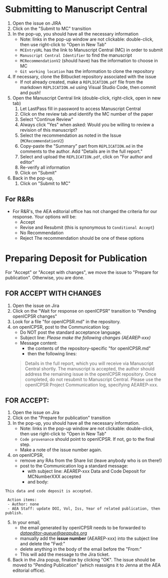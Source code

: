 # Submitting to Manuscript Central

1. Open the issue on JIRA
2. Click on the "Submit to MC" transition
3. In the pop-up, you should have all the necessary information
   - Note: links in the pop-up window are not clickable: double-click, then use right-click to "Open in New Tab"
   - `MCEntryURL`  has the link to Manuscript Central (MC) in order to submit
   - `Manuscript Central Identifier` to find the manuscript
   - `MCRecommendationV2` (should have) has the information to choose in MC
   - `Git working location` has the information to clone the repository
4. If necessary, clone the Bitbucket repository associated with the issue 
   -  If not already created, make a `REPLICATION.pdf` file from the markdown `REPLICATION.md` using Visual Studio Code, then commit and push!
5. Open the Manuscript Central link (double-click, right-click, open in new tab)
   1. Let LastPass fill in password to access Manuscript Central
   2. Click on the review tab and identify the MC number of the paper
   3. Select "Continue Review"
   4. Always click "Yes" when asked: Would you be willing to review a revision of this manuscript?
   5. Select the recommendation as noted in the Issue (`MCRecommendationV2`)
   6. Copy-paste the "Summary" part from `REPLICATION.md` in the comments to the author. Add "Details are in the full report."
   7. Select and upload the `REPLICATION.pdf`, click on "For author and  editor"
   8. Re-verify all information
   9. Click on "Submit"
6. Back in the pop-up, 
   1. Click on "Submit to MC"
   
## For R&Rs
- For R&R's, the AEA editorial office has not changed the criteria for our response. Your options will be:
   - Accept 
   - Revise and Resubmit (this is synonymous to `Conditional Accept`)
   - No Recommendation
   - Reject 
 The recommendation should be one of these options 

# Preparing Deposit for Publication
For "Accept" or "Accept with changes", we move the issue to "Prepare for publication". Otherwise, you are done.

## FOR ACCEPT WITH CHANGES

1. Open the issue on Jira
2. Click on the "Wait for response on openICPSR" transition to "Pending openICPSR changes"
3. Look for a file "for openICPSR.md" in the repository.
4. on openICPSR, post to the Communication log: 
   - Do NOT post the standard acceptance language. 
   - Subject line: *Please make the following changes (AEAREP-xxx)*
   - Message content: 
     - the contents of the repository-specific "for openICPSR.md"
     - then the following lines: 
   > Details in the full report, which you will receive via Manuscript Central shortly. The manuscript is accepted, the author should address the remaining issue in the openICPSR repository. Once completed, do not resubmit to Manuscript Central. Please use the openICPSR Project Communication log, specifying AEAREP-xxx.

## FOR ACCEPT:
1. Open the issue on Jira
2. Click on the "Prepare for publication" transition
3. In the pop-up, you should have all the necessary information.
   - Note: links in the pop-up window are not clickable: double-click, then use right-click to "Open in New Tab"
   - `Code provenance` should point to openICPSR. If not, go to the final step.
   - Make a note of the issue number again.
4. on openICPSR,
   - remove any RAs from the Share list (leave anybody who is on there!)
   - post to the Communication log a standard message:
      - with subject line: AEAREP-xxx Data and Code Deposit for MCNumberXXX accepted
      - and body:
```
This data and code deposit is accepted.

 Action items:
 - Author: none
 - AEA Staff: update DOI, Vol, Iss, Year of related publication, then publish.
```
5. In your email, 
   - the email generated by openICPSR needs to be forwarded to *dataeditor-queue@aeapubs.org* 
   - manually add the **issue number** (AEAREP-xxx) into the subject line and delete the "Fwd:"
   - delete anything in the body of the email before the "From:" 
   - This will add the message to the Jira ticket.
6. Back in the Jira popup, finalize by clicking "OK". The issue should be moved to "Pending Publication" (which reassigns it to Jenna at the AEA editorial office).
